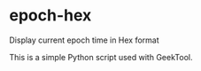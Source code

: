 # epoch-hex
 Display current epoch time in Hex format

This is a simple Python script used with GeekTool. 